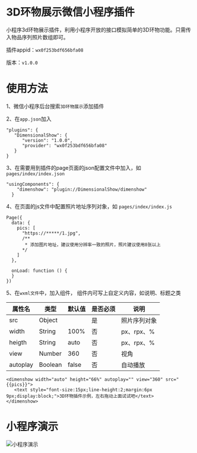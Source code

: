 # 3D环物展示微信小程序插件

小程序3d环物展示插件，利用小程序开放的接口模拟简单的3D环物功能。只需传入物品序列照片数组即可。

插件appid：`wx0f253bdf656bfa08`

版本：`v1.0.0`

# 使用方法

1、微信小程序后台搜索`3D环物展示`添加插件

2、在`app.json`加入

```
"plugins": {
   "DimensionalShow": {
      "version": "1.0.0",
      "provider": "wx0f253bdf656bfa08"
   }
}
```

3、在需要用到插件的page页面的json配置文件中加入，如`pages/index/index.json`

```
"usingComponents": {
    "dimenshow": "plugin://DimensionalShow/dimenshow"
  }
```

4、在页面的js文件中配置照片地址序列对象，如 `pages/index/index.js`

```
Page({
  data: {
    pics: [
      "https://*****/1.jpg",
      /**
       * 添加图片地址，建议使用分辨率一致的照片，照片建议使用8张以上
      */
    ]
  },

  onLoad: function () {
  }
})
```

5、在`wxml文件`中，加入组件，
组件内可写上自定义内容，如说明、标题之类


属性名 | 类型 | 默认值 | 是否必须 | 说明
---|---|---|---|---
src | Object |  | 是 | 照片序列对象
width | String | 100% | 否 | px、rpx、%
heigth | String | auto | 否 | px、rpx、%
view | Number | 360 | 否 | 视角
autoplay | Boolean | false | 否 | 自动播放



```
<dimenshow width="auto" height="66%" autoplay="" view="360" src="{{pics}}">
   <text style="font-size:15px;line-height:2;margin:6px 9px;display:block;">3D环物插件示例，左右拖动上面试试吧</text>
</dimenshow>
```

# 小程序演示

![小程序演示](https://raw.githubusercontent.com/hiteochew/DimensionalShow-wxapp-plugin/master/demo.jpg "小程序演示")
